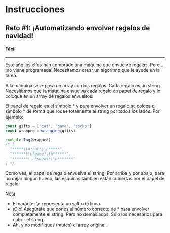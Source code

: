 # Instrucciones
## Reto #1: ¡Automatizando envolver regalos de navidad!
#### Fácil

---

Este año los elfos han comprado una máquina que envuelve regalos. Pero… ¡no viene programada! Necesitamos crear un algoritmo que le ayude en la tarea.

A la máquina se le pasa un array con los regalos. Cada regalo es un string. Necesitamos que la máquina envuelva cada regalo en papel de regalo y lo coloque en un array de regalos envueltos.

El papel de regalo es el símbolo * y para envolver un regalo se coloca el símbolo * de forma que rodee totalmente al string por todos los lados. Por ejemplo:

```js
const gifts = ['cat', 'game', 'socks']
const wrapped = wrapping(gifts)

console.log(wrapped)
/* [
  "*****\\n*cat*\\n*****",
  "******\\n*game*\\n******",
  "*******\\n*socks*\\n*******"
] */
```

Como ves, el papel de regalo envuelve el string. Por arriba y por abajo, para no dejar ningún hueco, las esquinas también están cubiertas por el papel de regalo.

Nota: 
- El carácter \n representa un salto de línea.
- ¡Ojo! Asegúrate que pones el número correcto de * para envolver completamente el string. Pero no demasiados. Sólo los necesarios para cubrir el string.
- Ah, y no modifiques (mutes) el array original.